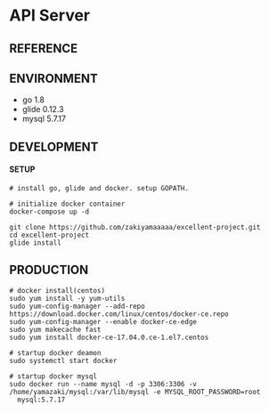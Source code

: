 # API Server

## REFERENCE

## ENVIRONMENT
* go 1.8
* glide 0.12.3
* mysql 5.7.17

## DEVELOPMENT

#### SETUP
```
# install go, glide and docker. setup GOPATH.

# initialize docker container
docker-compose up -d

git clone https://github.com/zakiyamaaaaa/excellent-project.git
cd excellent-project
glide install
```

## PRODUCTION

```
# docker install(centos)
sudo yum install -y yum-utils
sudo yum-config-manager --add-repo https://download.docker.com/linux/centos/docker-ce.repo
sudo yum-config-manager --enable docker-ce-edge
sudo yum makecache fast
sudo yum install docker-ce-17.04.0.ce-1.el7.centos
 
# startup docker deamon
sudo systemctl start docker
 
# startup docker mysql
sudo docker run --name mysql -d -p 3306:3306 -v /home/yamazaki/mysql:/var/lib/mysql -e MYSQL_ROOT_PASSWORD=root
  mysql:5.7.17
```